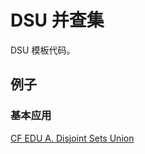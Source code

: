# DSU 并查集

DSU 模板代码。

## 例子

### 基本应用

[CF EDU A. Disjoint Sets Union](https://codeforces.com/edu/course/2/lesson/7/1/practice/contest/289390/submission/281554956)

